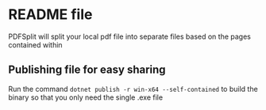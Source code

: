 # README file

PDFSplit will split your local pdf file into separate files based on the pages contained within

## Publishing file for easy sharing

Run the command `dotnet publish -r win-x64 --self-contained` to build the binary so that you only need the single .exe file
